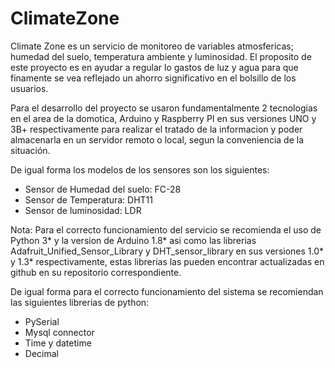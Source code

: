 # ClimateZone
Climate Zone es un servicio de monitoreo de variables atmosfericas; humedad del suelo, temperatura ambiente y luminosidad. El proposito de este proyecto es en ayudar a regular lo gastos de luz y agua para que finamente se vea reflejado un ahorro significativo en el bolsillo de los usuarios. 

Para el desarrollo del proyecto se usaron fundamentalmente 2 tecnologias en el area de la domotica, Arduino y Raspberry PI
en sus versiones UNO y 3B+ respectivamente para realizar el tratado de la informacion y poder almacenarla en un servidor remoto o local, segun la conveniencia de la situación. 

De igual forma los modelos de los sensores son los siguientes: 
 * Sensor de Humedad del suelo: FC-28
 * Sensor de Temperatura: DHT11
 * Sensor de luminosidad: LDR

Nota: 
Para el correcto funcionamiento del servicio se recomienda el uso de Python 3* y la version de Arduino 1.8* 
asi como las librerias Adafruit_Unified_Sensor_Library y DHT_sensor_library en sus versiones 1.0* y 1.3* respectivamente, estas librerias las pueden encontrar actualizadas en github en su repositorio correspondiente.

De igual forma para el correcto funcionamiento del sistema se recomiendan las siguientes librerias de python:
* PySerial
* Mysql connector
* Time y datetime
* Decimal
